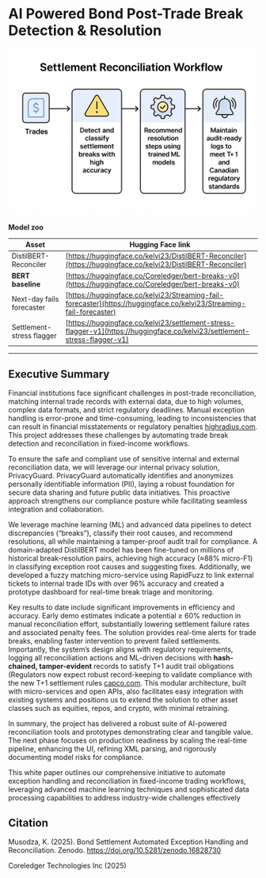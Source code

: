 # AI Powered Bond Post-Trade Break Detection & Resolution

<img src="./settlement_reconcilliation_workflow.png" alt="Exception-handling-reconciliation workflow">

**Model zoo**

| Asset                     | Hugging Face link                                                                                                                |
| ------------------------- | -------------------------------------------------------------------------------------------------------------------------------- |
| DistilBERT-Reconciler     | [https://huggingface.co/kelvi23/DistilBERT-Reconciler](https://huggingface.co/kelvi23/DistilBERT-Reconciler)         |
| **BERT baseline**         | [https://huggingface.co/Coreledger/bert-breaks-v0](https://huggingface.co/Coreledger/bert-breaks-v0)                             |
| Next-day fails forecaster | [https://huggingface.co/kelvi23/Streaming-fail-forecaster](https://huggingface.co/kelvi23/Streaming-fail-forecaster)             |
| Settlement-stress flagger | [https://huggingface.co/kelvi23/settlement-stress-flagger-v1](https://huggingface.co/kelvi23/settlement-stress-flagger-v1) |

___

## Executive Summary 
Financial institutions face significant challenges in post-trade reconciliation, matching internal trade records with external data, due to high volumes, complex data formats, and strict regulatory deadlines. Manual exception handling is error-prone and time-consuming, leading to inconsistencies that can result in financial misstatements or regulatory penalties [highradius.com](https://www.highradius.com/resources/Blog/trade-reconciliation/#:~:text=Trade%20reconciliation%20plays%20a%20vital,a%20loss%20of%20investors%20confidence). This project addresses these challenges by automating trade break detection and reconciliation in fixed-income workflows.

To ensure the safe and compliant use of sensitive internal and external reconciliation data, we will leverage our internal privacy solution, PrivacyGuard. PrivacyGuard automatically identifies and anonymizes personally identifiable information (PII), laying a robust foundation for secure data sharing and future public data initiatives. This proactive approach strengthens our compliance posture while facilitating seamless integration and collaboration.

We leverage machine learning (ML) and advanced data pipelines to detect discrepancies (“breaks”), classify their root causes, and recommend resolutions, all while maintaining a tamper-proof audit trail for compliance. A domain-adapted DistilBERT model has been fine-tuned on millions of historical break-resolution pairs, achieving high accuracy (≈88% micro-F1) in classifying exception root causes and suggesting fixes. Additionally, we developed a fuzzy matching micro-service using RapidFuzz to link external tickets to internal trade IDs with over 96% accuracy and created a prototype dashboard for real-time break triage and monitoring.

Key results to date include significant improvements in efficiency and accuracy. Early demo estimates indicate a potential ≥ 60% reduction in manual reconciliation effort, substantially lowering settlement failure rates and associated penalty fees. The solution provides real-time alerts for trade breaks, enabling faster intervention to prevent failed settlements. Importantly, the system’s design aligns with regulatory requirements, logging all reconciliation actions and ML-driven decisions with **hash-chained, tamper-evident** records to satisfy T+1 audit trail obligations (Regulators now expect robust record-keeping to validate compliance with the new T+1 settlement rules [capco.com](https://www.capco.com/intelligence/capco-intelligence/t-1-post-go-live-institutions-must-stay-on-their-toes#:~:text=In%20addition%2C%20on%20August%206%2C,newly%20established%20SEC%20regulatory%20rules). This modular architecture, built with micro-services and open APIs, also facilitates easy integration with existing systems and positions us to extend the solution to other asset classes such as equities, repos, and crypto, with minimal retraining. 

In summary, the project has delivered a robust suite of AI-powered reconciliation tools and prototypes demonstrating clear and tangible value. The next phase focuses on production readiness by scaling the real-time pipeline, enhancing the UI, refining XML parsing, and rigorously documenting model risks for compliance.

This white paper outlines our comprehensive initiative to automate exception handling and reconciliation in fixed-income trading workflows, leveraging advanced machine learning techniques and sophisticated data processing capabilities to address industry-wide challenges effectively

## Citation
Musodza, K. (2025). Bond Settlement Automated Exception Handling and Reconciliation. Zenodo. https://doi.org/10.5281/zenodo.16828730

Coreledger Technologies Inc (2025)

